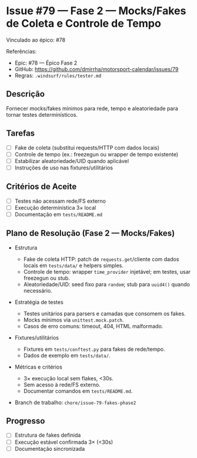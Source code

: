 # Issue #79 — Fase 2 — Mocks/Fakes de Coleta e Controle de Tempo

Vinculado ao épico: #78

Referências:
- Epic: #78 — Épico Fase 2
- GitHub: https://github.com/dmirrha/motorsport-calendar/issues/79
- Regras: `.windsurf/rules/tester.md`

## Descrição
Fornecer mocks/fakes mínimos para rede, tempo e aleatoriedade para tornar testes determinísticos.

## Tarefas
- [ ] Fake de coleta (substitui requests/HTTP com dados locais)
- [ ] Controle de tempo (ex.: freezegun ou wrapper de tempo existente)
- [ ] Estabilizar aleatoriedade/UID quando aplicável
- [ ] Instruções de uso nas fixtures/utilitários

## Critérios de Aceite
- [ ] Testes não acessam rede/FS externo
- [ ] Execução determinística 3× local
- [ ] Documentação em `tests/README.md`

## Plano de Resolução (Fase 2 — Mocks/Fakes)
 
 - Estrutura
   - Fake de coleta HTTP: patch de `requests.get`/cliente com dados locais em `tests/data/` e helpers simples.
   - Controle de tempo: wrapper `time_provider` injetável; em testes, usar freezegun ou stub.
   - Aleatoriedade/UID: seed fixo para `random`; stub para `uuid4()` quando necessário.
 
 - Estratégia de testes
   - Testes unitários para parsers e camadas que consomem os fakes.
   - Mocks mínimos via `unittest.mock.patch`.
   - Casos de erro comuns: timeout, 404, HTML malformado.
 
 - Fixtures/utilitários
   - Fixtures em `tests/conftest.py` para fakes de rede/tempo.
   - Dados de exemplo em `tests/data/`.
 
 - Métricas e critérios
   - 3× execução local sem flakes, <30s.
   - Sem acesso à rede/FS externo.
   - Documentar comandos em `tests/README.md`.
 
 - Branch de trabalho: `chore/issue-79-fakes-phase2`
 
## Progresso
- [ ] Estrutura de fakes definida
- [ ] Execução estável confirmada 3× (<30s)
- [ ] Documentação sincronizada
